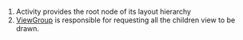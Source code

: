 1. Activity provides the root node of its layout hierarchy
2. [ViewGroup](https://developer.android.com/reference/android/view/ViewGroup.html) is responsible for requesting all the children view
to be drawn. 
    
